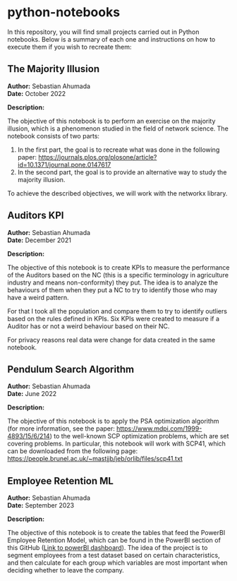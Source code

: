 # python-notebooks
In this repository, you will find small projects carried out in Python notebooks. Below is a summary of each one and instructions on how to execute them if you wish to recreate them:

## The Majority Illusion 

**Author:** Sebastian Ahumada  
**Date:** October 2022 

**Description:**

The objective of this notebook is to perform an exercise on the majority illusion, which is a phenomenon studied in the field of network science. The notebook consists of two parts:
1) In the first part, the goal is to recreate what was done in the following paper: https://journals.plos.org/plosone/article?id=10.1371/journal.pone.0147617
2) In the second part, the goal is to provide an alternative way to study the majority illusion.

To achieve the described objectives, we will work with the networkx library.

## Auditors KPI

**Author:** Sebastian Ahumada  
**Date:** December 2021 

**Description:**

The objective of this notebook is to create KPIs to measure the performance of the Auditors based on the NC (this is a specific terminology in agriculture industry and means non-conformity) they put. The idea is to analyze the behaviours of them when they put a NC to try to identify those who may have a weird pattern.

For that I took all the population and compare them to try to identify outliers based on the rules defined in KPIs. Six KPIs were created to measure if a Auditor has or not a weird behaviour based on their NC.

For privacy reasons real data were change for data created in the same notebook.

## Pendulum Search Algorithm 

**Author:** Sebastian Ahumada  
**Date:** June 2022 

**Description:**

The objective of this notebook is to apply the PSA optimization algorithm (for more information, see the paper: https://www.mdpi.com/1999-4893/15/6/214) to the well-known SCP optimization problems, which are set covering problems. In particular, this notebook will work with SCP41, which can be downloaded from the following page: https://people.brunel.ac.uk/~mastjjb/jeb/orlib/files/scp41.txt

## Employee Retention ML

**Author:** Sebastian Ahumada  
**Date:** September 2023 

**Description:**

The objective of this notebook is to create the tables that feed the PowerBI Employee Retention Model, which can be found in the PowerBI section of this GitHub ([Link to powerBI dashboard](https://github.com/Sebastian21Ahumada/powerbi-dashboards)). The idea of the project is to segment employees from a test dataset based on certain characteristics, and then calculate for each group which variables are most important when deciding whether to leave the company.
